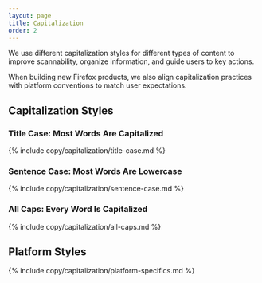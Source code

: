 ```yaml
---
layout: page
title: Capitalization
order: 2
---
```


We use different capitalization styles for different types of content to improve scannability, organize information, and guide users to key actions.

When building new Firefox products, we also align capitalization practices with platform conventions to match user expectations.

## Capitalization Styles

### Title Case: Most Words Are Capitalized

{% include copy/capitalization/title-case.md %}
### Sentence Case: Most Words Are Lowercase

{% include copy/capitalization/sentence-case.md %}
### All Caps: Every Word Is Capitalized

{% include copy/capitalization/all-caps.md %}

## Platform Styles

{% include copy/capitalization/platform-specifics.md %}
